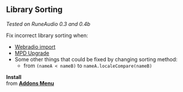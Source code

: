 Library Sorting
---
_Tested on RuneAudio 0.3 and 0.4b_

Fix incorrect library sorting when:
- [Webradio import](https://github.com/rern/RuneAudio/tree/master/webradio)
- [MPD Upgrade](https://github.com/rern/RuneAudio/tree/master/mpd)
- Some other things that could be fixed by changing sorting method:
	- from `(nameA < nameB)` to `nameA.localeCompare(nameB)`

**Install**  
from [**Addons Menu**](https://github.com/rern/RuneAudio_Addons)
